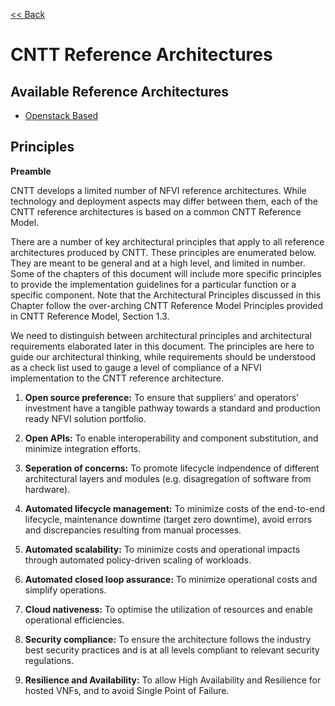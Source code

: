 [<< Back](https://cntt-n.github.io/CNTT/)

# CNTT Reference Architectures

<a name="available-ra"></a>
## Available Reference Architectures
* [Openstack Based](openstack)

<a name="principles"></a>
## Principles
**Preamble**

CNTT develops a limited number of NFVI reference architectures. While technology and deployment aspects may differ between them, each of the CNTT reference architectures is based on a common CNTT Reference Model. 

There are a number of key architectural principles that apply to all reference architectures produced by CNTT. These principles are enumerated below. They are meant to be general and at a high level, and limited in number. Some of the chapters of this document will include more specific principles to provide the implementation guidelines for a particular function or a specific component. Note that the Architectural Principles discussed in this Chapter follow the over-arching CNTT Reference Model Principles provided in CNTT Reference Model, Section 1.3. 

We need to distinguish between architectural principles and architectural requirements elaborated later in this document. The principles are here to guide our architectural thinking, while requirements should be understood as a check list used to gauge a level of compliance of a NFVI implementation to the CNTT reference architecture.

1. **Open source preference:** To ensure that suppliers’ and operators’ investment have a tangible pathway towards a standard and production ready NFVI solution portfolio. 

1. **Open APIs:** To enable interoperability and component substitution, and minimize integration efforts.

1. **Seperation of concerns:** To promote lifecycle indpendence of different architectural layers and modules (e.g. disagregation of software from hardware).

1. **Automated lifecycle management:** To minimize costs of the end-to-end lifecycle, maintenance downtime (target zero downtime), avoid errors and discrepancies resulting from manual processes.

1. **Automated scalability:** To minimize costs and operational impacts through automated policy-driven scaling of workloads.

1. **Automated closed loop assurance:** To minimize operational costs and simplify operations.

1. **Cloud nativeness:** To optimise the utilization of resources and enable operational efficiencies.

1. **Security compliance:** To ensure the architecture follows the industry best security practices and is at all levels compliant to relevant security regulations.

1. **Resilience and Availability:** To allow High Availability and Resilience for hosted VNFs, and to avoid Single Point of Failure. 



